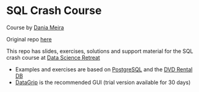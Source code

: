 # SQL Crash Course

Course by [Dania Meira](https://github.com/meiradania)

Original repo [here](https://github.com/meiradania/data-science-retreat-sql)

This repo has slides, exercises, solutions and support material for the SQL crash course at [Data Science Retreat](http://datascienceretreat.com/)

* Examples and exercises are based on [PostgreSQL](https://www.postgresql.org/) and the [DVD Rental DB](https://github.com/robconery/dvdrental)
* [DataGrip](https://www.jetbrains.com/datagrip/) is the recommended GUI (trial version available for 30 days)

